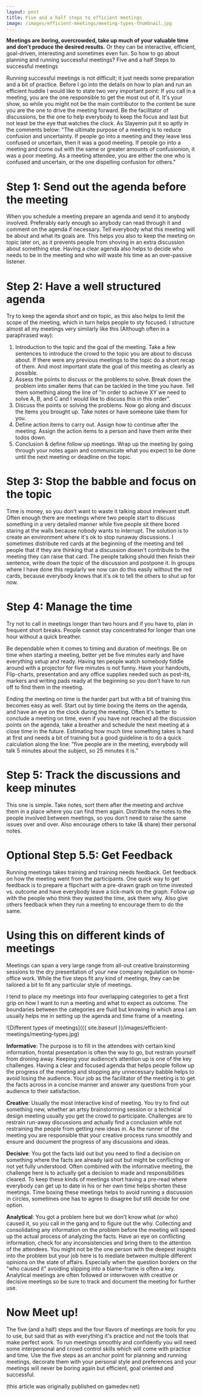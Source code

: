 ```yaml
---
layout: post
title: Five and a half steps to efficient meetings
image: /images/efficient-meetings/meeting-types-thumbnail.jpg
---
```


**Meetings are boring, overcrowded, take up much of your valuable time and don't produce the desired results.** Or they can be interactive, efficient, goal-driven, interesting and sometimes even fun. So how to go about planning and running successful meetings?
Five and a half Steps to successful meetings

Running successful meetings is not difficult; it just needs some preparation and a bit of practice. Before I go into the details on how to plan and run an efficient huddle I would like to state two very important point: If you call in a meeting, you are the one responsible to get the most out of it. It's your show, so while you might not be the main contributor to the content be sure you are the one to drive the meeting forward. Be the facilitator of discussions, be the one to help everybody to keep the focus and last but not least be the eye that watches the clock. As Slayemin put it so aptly in the comments below: "The ultimate purpose of a meeting is to reduce confusion and uncertainty. If people go into a meeting and they leave less confused or uncertain, then it was a good meeting. If people go into a meeting and come out with the same or greater amounts of confusionion, it was a poor meeting. As a meeting attendee, you are either the one who is confused and uncertain, or the one dispelling confusion for others."

# Step 1: Send out the agenda before the meeting

When you schedule a meeting prepare an agenda and send it to anybody involved. Preferably early enough so anybody can read through it and comment on the agenda if necessary. Tell everybody what this meeting will be about and what its goals are. This helps you also to keep the meeting on topic later on, as it prevents people from shoving in an extra discussion about something else. Having a clear agenda also helps to decide who needs to be in the meeting and who will waste his time as an over-passive listener.

# Step 2: Have a well structured agenda

Try to keep the agenda short and on topic, as this also helps to limit the scope of the meeting, which in turn helps people to sty focused. I structure almost all my meetings very similarly like this (Although often in a paraphrased way):

1. Introduction to the topic and the goal of the meeting. Take a few sentences to introduce the crowd to the topic you are about to discuss about. If there were any previous meetings to the topic do a short recap of them. And most important state the goal of this meeting as clearly as possible. 
1. Assess the points to discuss or the problems to solve. Break down the problem into smaller items that can be tackled in the time you have. Tell them something along the line of "In order to achieve XY we need to solve A, B, and C and I would like to discuss this in this order". 
1. Discuss the points or solving the problems. Now go along and discuss the items you brought up. Take notes or have someone take them for you. 
1. Define action items to carry out. Assign how to continue after the meeting. Assign the action items to a person and have them write their todos down. 
1. Conclusion & define follow up meetings. Wrap up the meeting by going through your notes again and communicate what you expect to be done until the next meeting or deadline on the topic. 

# Step 3: Stop the babble and focus on the topic

Time is money, so you don't want to waste it talking about irrelevant stuff. Often enough there are meetings where two people start to discuss something in a very detailed manner while five people sit there bored staring at the walls because nobody wants to interrupt. The solution is to create an environment where it's ok to stop runaway discussions. I sometimes distribute red cards at the beginning of the meeting and tell people that if they are thinking that a discussion doesn't contribute to the meeting they can raise that card. The people talking should then finish their sentence, write down the topic of the discussion and postpone it. In groups where I have done this regularly we now can do this easily without the red cards, because everybody knows that it's ok to tell the others to shut up for now.

# Step 4: Manage the time

Try not to call in meetings longer than two hours and if you have to, plan in frequent short breaks. People cannot stay concentrated for longer than one hour without a quick breather.


Be dependable when it comes to timing and duration of meetings. Be on time when starting a meeting, better yet be five minutes early and have everything setup and ready. Having ten people watch somebody fiddle around with a projector for five minutes is not funny. Have your handouts, Flip-charts, presentation and any office supplies needed such as post-its, markers and writing pads ready at the beginning so you don't have to run off to find them in the meeting.


Ending the meeting on time is the harder part but with a bit of training this becomes easy as well. Start out by time boxing the items on the agenda, and have an eye on the clock during the meeting. Often it's better to conclude a meeting on time, even if you have not reached all the discussion points on the agenda, take a breather and schedule the next meeting at a close time in the future. Estimating how much time something takes is hard at first and needs a bit of training but a good guideline is to do a quick calculation along the line: "five people are in the meeting, everybody will talk 5 minutes about the subject, so 25 minutes it is.”

# Step 5: Track the discussions and keep minutes

This one is simple. Take notes, sort them after the meeting and archive them in a place where you can find them again. Distribute the notes to the people involved between meetings, so you don't need to raise the same issues over and over. Also encourage others to take (& share) their personal notes.

# Optional Step 5.5: Get Feedback

Running meetings takes training and training needs feedback. Get feedback on how the meeting went from the participants. One quick way to get feedback is to prepare a flipchart with a pre-drawn graph on time invested vs. outcome and have everybody leave a tick-mark on the graph. Follow up with the people who think they wasted the time, ask them why. Also give others feedback when they run a meeting to encourage them to do the same.

# Using this on different kinds of meetings

Meetings can span a very large range from all-out creative brainstorming sessions to the dry presentation of your new company regulation on home-office work. While the five steps fit any kind of meetings, they can be tailored a bit to fit any particular style of meetings. 

I tend to place my meetings into four overlapping categories to get a first grip on how I want to run a meeting and what to expect as outcome. The boundaries between the categories are fluid but knowing in which area I am usually helps me in setting up the agenda and time frame of a meeting.

![Different types of meetings]({{ site.baseurl }}/images/efficient-meetings/meeting-types.jpg)

**Informative**: The purpose is to fill in the attendees with certain kind information, frontal presentation is often the way to go, but restrain yourself from droning away. Keeping your audience’s attention up is one of the key challenges. Having a clear and focused agenda that helps people follow up the progress of the meeting and stopping any unnecessary babble helps to avoid losing the audience. Your job as the facilitator of the meeting is to get the facts across in a concise manner and answer any questions from your audience to their satisfaction. 

**Creative**: Usually the most interactive kind of meeting. You try to find out something new, whether an artsy brainstorming session or a technical design meeting usually you get the crowd to participate. Challenges are to restrain run-away discussions and actually find a conclusion while not restraining the people from getting new ideas in. As the runner of the meeting you are responsible that your creative process runs smoothly and ensure and document the progress of any discussions and ideas. 

**Decisive**: You got the facts laid out but you need to find a decision on something where the facts are already laid out but might be conflicting or not yet fully understood. Often combined with the informative meeting, the challenge here is to actually get a decision to made and responsibilities cleared. To keep these kinds of meetings short having a pre-read where everybody can get up to date in his or her own time helps shorten these meetings. Time boxing these meetings helps to avoid running a discussion in circles, sometimes one has to agree to disagree but still decide for one option. 

**Analytical**: You got a problem here but we don't know what (or who) caused it, so you call in the gang and to figure out the why. Collecting and consolidating any information on the problem before the meeting will speed up the actual process of analyzing the facts. Have an eye on conflicting information, check for any inconsistencies and bring them to the attention of the attendees. You might not be the one person with the deepest insights into the problem but your job here is to mediate between multiple different opinions on the state of affairs. Especially when the question borders on the "who caused it" avoiding slipping into a blame-frame is often a key. Analytical meetings are often followed or interwoven with creative or decisive meetings so be sure to track and document the meeting for further use. 

# Now Meet up!

The five (and a half) steps and the four flavors of meetings are tools for you to use, but said that as with everything it's practice and not the tools that make perfect work. To run meetings smoothly and confidently you will need some interpersonal and crowd control skills which will come with practice and time. Use the five steps as an anchor point for planning and running meetings, decorate them with your personal style and preferences and your meetings will never be boring again but efficient, goal oriented and successful. 

(this article was originally published on gamedev.net)
